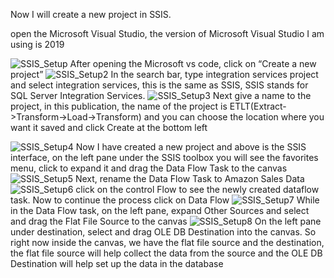 Now I will create a new project in SSIS.

open the Microsoft Visual Studio, the version of Microsoft Visual Studio I am using is 2019

![SSIS_Setup](https://github.com/AdventureLouis/Create-ETL-Process-in-SSIS/assets/161846069/1026fd22-bf2e-4c5e-b54e-8a22298fad0d)
After opening the Microsoft vs code, click on “Create a new project”
![SSIS_Setup2](https://github.com/AdventureLouis/Create-ETL-Process-in-SSIS/assets/161846069/5848d399-562e-4258-b4cc-b1290be73237)
In the search bar, type integration services project and select integration services, this is the same as SSIS, SSIS stands for SQL Server Integration Services.
![SSIS_Setup3](https://github.com/AdventureLouis/Create-ETL-Process-in-SSIS/assets/161846069/ff9da683-a9ca-44f2-a196-e8a4177ed358)
Next give a name to the project, in this publication, the name of the project is ETLT(Extract->Transform->Load->Transform) and you can choose the location where you want it saved and click Create at the bottom left

![SSIS_Setup4](https://github.com/AdventureLouis/Create-ETL-Process-in-SSIS/assets/161846069/b5a41cbe-305f-4fc0-9627-ee0880b98845)
Now I have created a new project and above is the SSIS interface, on the left pane under the SSIS toolbox you will see the favorites menu, click to expand it and drag the Data Flow Task to the canvas
![SSIS_Setup5](https://github.com/AdventureLouis/Create-ETL-Process-in-SSIS/assets/161846069/af058f1d-0101-4300-b398-d01d5033314f)
Next, rename the Data Flow Task to Amazon Sales Data
![SSIS_Setup6](https://github.com/AdventureLouis/Create-ETL-Process-in-SSIS/assets/161846069/51d72393-551d-453d-8d27-a67f4889f220)
click on the control Flow to see the newly created dataflow task.
Now to continue the process click on Data Flow
![SSIS_Setup7](https://github.com/AdventureLouis/Create-ETL-Process-in-SSIS/assets/161846069/01ccf353-f60f-4782-b05f-0a414b26934f)
While in the Data Flow task, on the left pane, expand Other Sources and select and drag the Flat File Source to the canvas
![SSIS_Setup8](https://github.com/AdventureLouis/Create-ETL-Process-in-SSIS/assets/161846069/bb4f93de-9ac5-4eb5-96de-9a712c379adf)
On the left pane under destination, select and drag OLE DB Destination into the canvas. So right now inside the canvas, we have the flat file source and the destination, the flat file source will help collect the data from the source and the OLE DB Destination will help set up the data in the database

